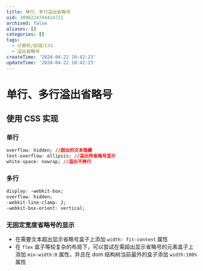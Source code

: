 ```yaml
---
title: 单行、多行溢出省略号
uid: 3096224744414721
archived: false
aliases: []
categories: []
tags:
  - 计算机/前端/CSS
  - 溢出省略号
createTime: '2024-04-22 10:42:23'
updateTime: '2024-04-22 10:42:23'
---
```


# 单行、多行溢出省略号

## 使用 CSS 实现

### 单行

```css
overflow: hidden; //超出的文本隐藏
text-overflow: ellipsis; //溢出用省略号显示
white-space: nowrap; //溢出不换行
```

### 多行

```css
display: -webkit-box;
overflow: hidden;
-webkit-line-clamp: 2;
-webkit-box-orient: vertical;
```

### 无固定宽度省略号的显示

- 在需要文本超出显示省略号盒子上添加 `width: fit-content` 属性
- 在 `flex` 盒子等较复杂的布局下，可以尝试在需超出显示省略号的元素盒子上添加 `min-width:0` 属性，并且在 dom 结构树当前最外的盒子添加 `width:100%` 属性
